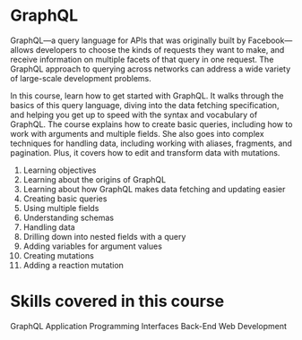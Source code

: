 # GraphQL

GraphQL—a query language for APIs that was originally built by Facebook—allows developers to choose the kinds of requests they want to make, and receive information on multiple facets of that query in one request. The GraphQL approach to querying across networks can address a wide variety of large-scale development problems.

In this course, learn how to get started with GraphQL. It walks through the basics of this query language, diving into the data fetching specification, and helping you get up to speed with the syntax and vocabulary of GraphQL. The course explains how to create basic queries, including how to work with arguments and multiple fields. She also goes into complex techniques for handling data, including working with aliases, fragments, and pagination. Plus, it covers how to edit and transform data with mutations.

1. Learning objectives
2. Learning about the origins of GraphQL
3. Learning about how GraphQL makes data fetching and updating easier
4. Creating basic queries
5. Using multiple fields
6. Understanding schemas
7. Handling data
8. Drilling down into nested fields with a query
9. Adding variables for argument values
10. Creating mutations
11. Adding a reaction mutation

# Skills covered in this course
GraphQL
Application Programming Interfaces
Back-End Web Development
